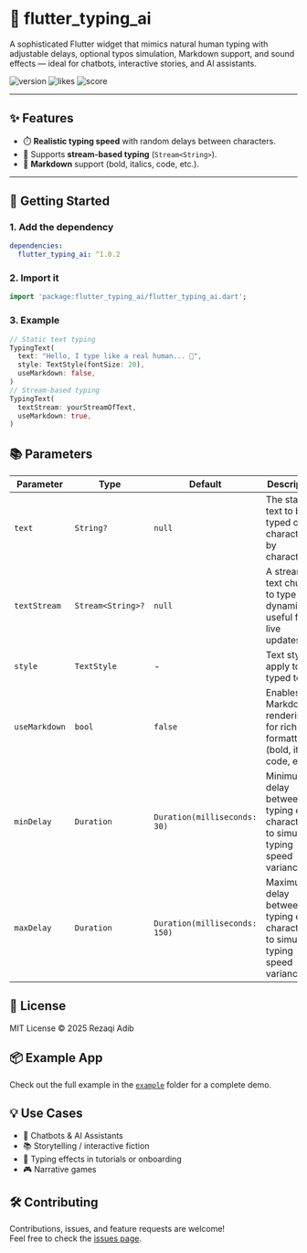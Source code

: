 # 🧠 flutter_typing_ai

A sophisticated Flutter widget that mimics natural human typing with adjustable delays, optional typos simulation, Markdown support, and sound effects — ideal for chatbots, interactive stories, and AI assistants.

![version](https://img.shields.io/pub/v/flutter_typing_ai?style=flat-square)
![likes](https://img.shields.io/pub/likes/flutter_typing_ai?style=flat-square)
![score](https://img.shields.io/pub/points/flutter_typing_ai?style=flat-square)

---

## ✨ Features

- ⏱️ **Realistic typing speed** with random delays between characters.
- 🔁 Supports **stream-based typing** (`Stream<String>`).
- 🧾 **Markdown** support (bold, italics, code, etc.).

---

## 🚀 Getting Started

### 1. Add the dependency

```yaml
dependencies:
  flutter_typing_ai: ^1.0.2
```
### 2. Import it

```dart
import 'package:flutter_typing_ai/flutter_typing_ai.dart';
```
### 3. Example

```dart
// Static text typing
TypingText(
  text: "Hello, I type like a real human... 🤖",
  style: TextStyle(fontSize: 20),
  useMarkdown: false,
)
// Stream-based typing
TypingText(
  textStream: yourStreamOfText,
  useMarkdown: true,
)
```
## 📚 Parameters

| Parameter       | Type              | Default                        | Description                                                                                   |
|-----------------|-------------------|--------------------------------|-----------------------------------------------------------------------------------------------|
| `text`          | `String?`         | `null`                         | The static text to be typed out character by character.                                       |
| `textStream`    | `Stream<String>?` | `null`                         | A stream of text chunks to type dynamically, useful for live updates.                         |
| `style`         | `TextStyle`       | -                              | Text style to apply to the typed text.                                            |
| `useMarkdown`   | `bool`            | `false`                       | Enables Markdown rendering for rich text formatting (bold, italic, code, etc.).               |
| `minDelay`      | `Duration`        | `Duration(milliseconds: 30)`  | Minimum delay between typing each character, to simulate typing speed variance.               |
| `maxDelay`      | `Duration`        | `Duration(milliseconds: 150)` | Maximum delay between typing each character, to simulate typing speed variance.               |

## 📄 License

MIT License © 2025 Rezaqi Adib


## 📦 Example App

Check out the full example in the [`example`](example/lib/main.dart) folder for a complete demo.

## 💡 Use Cases

- 🤖 Chatbots & AI Assistants
- 📚 Storytelling / interactive fiction
- 🧪 Typing effects in tutorials or onboarding
- 🎮 Narrative games

## 🛠️ Contributing

Contributions, issues, and feature requests are welcome!  
Feel free to check the [issues page](https://github.com/rezaqi/flutter_typing_ai/issues).

